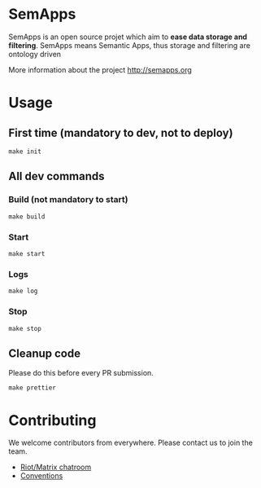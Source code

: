 # SemApps

SemApps is an open source projet which aim to **ease data storage and filtering**.
SemApps means Semantic Apps, thus storage and filtering are ontology driven

More information about the project http://semapps.org

# Usage
## First time (mandatory to dev, not to deploy)
```
make init
```
## All dev commands
### Build (not mandatory to start)
```
make build
```
### Start
```
make start
```
### Logs
```
make log
```
### Stop
```
make stop
```
## Cleanup code
Please do this before every PR submission.
```
make prettier
```

# Contributing
We welcome contributors from everywhere. Please contact us to join the team.

- [Riot/Matrix chatroom](https://riot.im/app/#/room/#semapps:matrix.virtual-assembly.org)
- [Conventions](docs/conventions.md)
